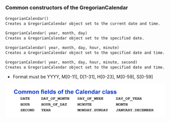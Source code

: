 ### Common constructors of the GregorianCalendar
```
GregorianCalendar() 
Creates a GregorianCalendar object set to the current date and time.
```
```
GregorianCalendar( year, month, day) 
Creates a GregorianCalendar object set to the specified date.
```
```
GregorianCalendar( year, month, day, hour, minute) 
Creates a GregorianCalendar object set to the specified date and time.
```
```
GregorianCalendar( year, month, day, hour, minute, second) 
Creates a GregorianCalendar object set to the specified date and time.
```

* Format must be YYYY, M[0-11], D[1-31], H[0-23], M[0-59], S[0-59]

![commont field of calendar class](./images/calanderClass.png)